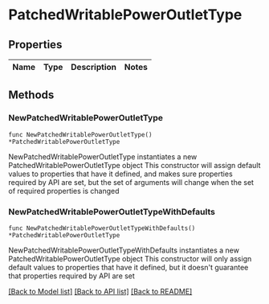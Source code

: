# PatchedWritablePowerOutletType

## Properties

Name | Type | Description | Notes
------------ | ------------- | ------------- | -------------

## Methods

### NewPatchedWritablePowerOutletType

`func NewPatchedWritablePowerOutletType() *PatchedWritablePowerOutletType`

NewPatchedWritablePowerOutletType instantiates a new PatchedWritablePowerOutletType object
This constructor will assign default values to properties that have it defined,
and makes sure properties required by API are set, but the set of arguments
will change when the set of required properties is changed

### NewPatchedWritablePowerOutletTypeWithDefaults

`func NewPatchedWritablePowerOutletTypeWithDefaults() *PatchedWritablePowerOutletType`

NewPatchedWritablePowerOutletTypeWithDefaults instantiates a new PatchedWritablePowerOutletType object
This constructor will only assign default values to properties that have it defined,
but it doesn't guarantee that properties required by API are set


[[Back to Model list]](../README.md#documentation-for-models) [[Back to API list]](../README.md#documentation-for-api-endpoints) [[Back to README]](../README.md)


